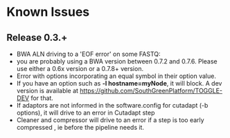 # Known Issues

## Release 0.3.+

* BWA ALN driving to a 'EOF error' on some FASTQ:
 * you are probably using a BWA version between 0.7.2 and 0.7.6. Please use either a 0.6x version or a 0.7.8+ version.
* Error with options incorporating an equal symbol in their option value.
 * If you have an option such as **-l hostname=myNode**, it will block. A dev version is available at https://github.com/SouthGreenPlatform/TOGGLE-DEV for that.
* If adaptors are not informed in the software.config for cutadapt (-b options), it will drive to an error in Cutadapt step
* Cleaner and compressor will drive to an error if a step is too early compressed , ie before the pipeline needs it.
